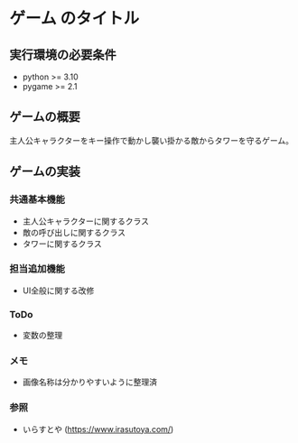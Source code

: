 # ゲーム のタイトル
## 実行環境の必要条件
* python >= 3.10
* pygame >= 2.1

## ゲームの概要
主人公キャラクターをキー操作で動かし襲い掛かる敵からタワーを守るゲーム。

## ゲームの実装
### 共通基本機能
* 主人公キャラクターに関するクラス
* 敵の呼び出しに関するクラス
* タワーに関するクラス
### 担当追加機能
* UI全般に関する改修 
### ToDo
- 変数の整理
### メモ
* 画像名称は分かりやすいように整理済
### 参照
* いらすとや (https://www.irasutoya.com/)
